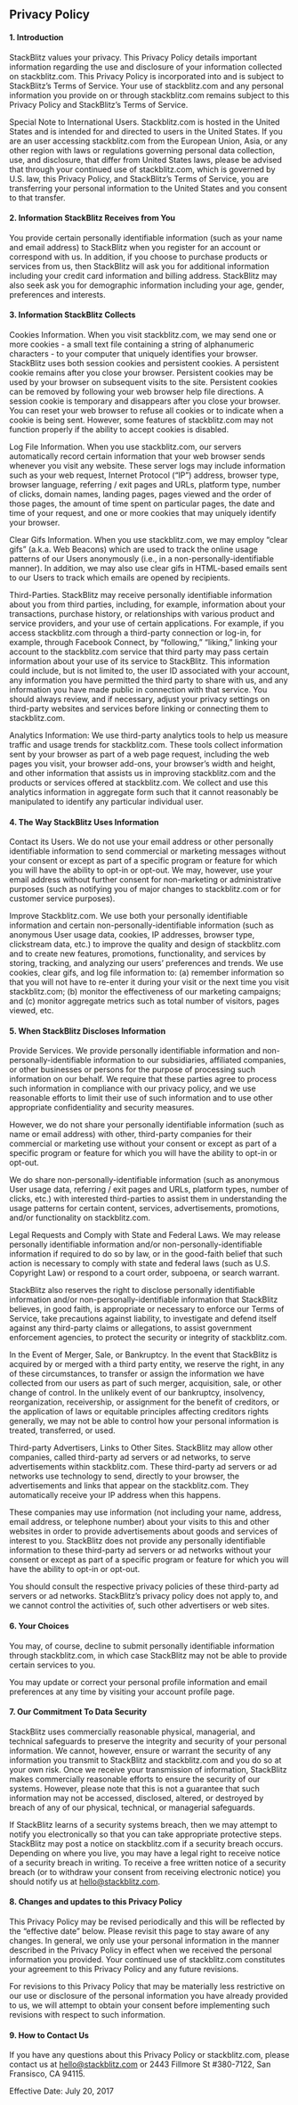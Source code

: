 Privacy Policy
--------------

#### 1\. Introduction

StackBlitz values your privacy. This Privacy Policy details important information regarding the use and disclosure of your information collected on stackblitz.com. This Privacy Policy is incorporated into and is subject to StackBlitz’s Terms of Service. Your use of stackblitz.com and any personal information you provide on or through stackblitz.com remains subject to this Privacy Policy and StackBlitz’s Terms of Service.

Special Note to International Users. Stackblitz.com is hosted in the United States and is intended for and directed to users in the United States. If you are an user accessing stackblitz.com from the European Union, Asia, or any other region with laws or regulations governing personal data collection, use, and disclosure, that differ from United States laws, please be advised that through your continued use of stackblitz.com, which is governed by U.S. law, this Privacy Policy, and StackBlitz’s Terms of Service, you are transferring your personal information to the United States and you consent to that transfer.

#### 2\. Information StackBlitz Receives from You

You provide certain personally identifiable information (such as your name and email address) to StackBlitz when you register for an account or correspond with us. In addition, if you choose to purchase products or services from us, then StackBlitz will ask you for additional information including your credit card information and billing address. StackBlitz may also seek ask you for demographic information including your age, gender, preferences and interests.

#### 3\. Information StackBlitz Collects

Cookies Information. When you visit stackblitz.com, we may send one or more cookies - a small text file containing a string of alphanumeric characters - to your computer that uniquely identifies your browser. StackBlitz uses both session cookies and persistent cookies. A persistent cookie remains after you close your browser. Persistent cookies may be used by your browser on subsequent visits to the site. Persistent cookies can be removed by following your web browser help file directions. A session cookie is temporary and disappears after you close your browser. You can reset your web browser to refuse all cookies or to indicate when a cookie is being sent. However, some features of stackblitz.com may not function properly if the ability to accept cookies is disabled.

Log File Information. When you use stackblitz.com, our servers automatically record certain information that your web browser sends whenever you visit any website. These server logs may include information such as your web request, Internet Protocol (“IP”) address, browser type, browser language, referring / exit pages and URLs, platform type, number of clicks, domain names, landing pages, pages viewed and the order of those pages, the amount of time spent on particular pages, the date and time of your request, and one or more cookies that may uniquely identify your browser.

Clear Gifs Information. When you use stackblitz.com, we may employ “clear gifs” (a.k.a. Web Beacons) which are used to track the online usage patterns of our Users anonymously (i.e., in a non-personally-identifiable manner). In addition, we may also use clear gifs in HTML-based emails sent to our Users to track which emails are opened by recipients.

Third-Parties. StackBlitz may receive personally identifiable information about you from third parties, including, for example, information about your transactions, purchase history, or relationships with various product and service providers, and your use of certain applications. For example, if you access stackblitz.com through a third-party connection or log-in, for example, through Facebook Connect, by “following,” “liking,” linking your account to the stackblitz.com service that third party may pass certain information about your use of its service to StackBlitz. This information could include, but is not limited to, the user ID associated with your account, any information you have permitted the third party to share with us, and any information you have made public in connection with that service. You should always review, and if necessary, adjust your privacy settings on third-party websites and services before linking or connecting them to stackblitz.com.

Analytics Information: We use third-party analytics tools to help us measure traffic and usage trends for stackblitz.com. These tools collect information sent by your browser as part of a web page request, including the web pages you visit, your browser add-ons, your browser’s width and height, and other information that assists us in improving stackblitz.com and the products or services offered at stackblitz.com. We collect and use this analytics information in aggregate form such that it cannot reasonably be manipulated to identify any particular individual user.

#### 4\. The Way StackBlitz Uses Information

Contact its Users. We do not use your email address or other personally identifiable information to send commercial or marketing messages without your consent or except as part of a specific program or feature for which you will have the ability to opt-in or opt-out. We may, however, use your email address without further consent for non-marketing or administrative purposes (such as notifying you of major changes to stackblitz.com or for customer service purposes).

Improve Stackblitz.com. We use both your personally identifiable information and certain non-personally-identifiable information (such as anonymous User usage data, cookies, IP addresses, browser type, clickstream data, etc.) to improve the quality and design of stackblitz.com and to create new features, promotions, functionality, and services by storing, tracking, and analyzing our users’ preferences and trends. We use cookies, clear gifs, and log file information to: (a) remember information so that you will not have to re-enter it during your visit or the next time you visit stackblitz.com; (b) monitor the effectiveness of our marketing campaigns; and (c) monitor aggregate metrics such as total number of visitors, pages viewed, etc.

#### 5\. When StackBlitz Discloses Information

Provide Services. We provide personally identifiable information and non-personally-identifiable information to our subsidiaries, affiliated companies, or other businesses or persons for the purpose of processing such information on our behalf. We require that these parties agree to process such information in compliance with our privacy policy, and we use reasonable efforts to limit their use of such information and to use other appropriate confidentiality and security measures.

However, we do not share your personally identifiable information (such as name or email address) with other, third-party companies for their commercial or marketing use without your consent or except as part of a specific program or feature for which you will have the ability to opt-in or opt-out.

We do share non-personally-identifiable information (such as anonymous User usage data, referring / exit pages and URLs, platform types, number of clicks, etc.) with interested third-parties to assist them in understanding the usage patterns for certain content, services, advertisements, promotions, and/or functionality on stackblitz.com.

Legal Requests and Comply with State and Federal Laws. We may release personally identifiable information and/or non-personally-identifiable information if required to do so by law, or in the good-faith belief that such action is necessary to comply with state and federal laws (such as U.S. Copyright Law) or respond to a court order, subpoena, or search warrant.

StackBlitz also reserves the right to disclose personally identifiable information and/or non-personally-identifiable information that StackBlitz believes, in good faith, is appropriate or necessary to enforce our Terms of Service, take precautions against liability, to investigate and defend itself against any third-party claims or allegations, to assist government enforcement agencies, to protect the security or integrity of stackblitz.com.

In the Event of Merger, Sale, or Bankruptcy. In the event that StackBlitz is acquired by or merged with a third party entity, we reserve the right, in any of these circumstances, to transfer or assign the information we have collected from our users as part of such merger, acquisition, sale, or other change of control. In the unlikely event of our bankruptcy, insolvency, reorganization, receivership, or assignment for the benefit of creditors, or the application of laws or equitable principles affecting creditors rights generally, we may not be able to control how your personal information is treated, transferred, or used.

Third-party Advertisers, Links to Other Sites. StackBlitz may allow other companies, called third-party ad servers or ad networks, to serve advertisements within stackblitz.com. These third-party ad servers or ad networks use technology to send, directly to your browser, the advertisements and links that appear on the stackblitz.com. They automatically receive your IP address when this happens.

These companies may use information (not including your name, address, email address, or telephone number) about your visits to this and other websites in order to provide advertisements about goods and services of interest to you. StackBlitz does not provide any personally identifiable information to these third-party ad servers or ad networks without your consent or except as part of a specific program or feature for which you will have the ability to opt-in or opt-out.

You should consult the respective privacy policies of these third-party ad servers or ad networks. StackBlitz’s privacy policy does not apply to, and we cannot control the activities of, such other advertisers or web sites.

#### 6\. Your Choices

You may, of course, decline to submit personally identifiable information through stackblitz.com, in which case StackBlitz may not be able to provide certain services to you.

You may update or correct your personal profile information and email preferences at any time by visiting your account profile page.

#### 7\. Our Commitment To Data Security

StackBlitz uses commercially reasonable physical, managerial, and technical safeguards to preserve the integrity and security of your personal information. We cannot, however, ensure or warrant the security of any information you transmit to StackBlitz and stackblitz.com and you do so at your own risk. Once we receive your transmission of information, StackBlitz makes commercially reasonable efforts to ensure the security of our systems. However, please note that this is not a guarantee that such information may not be accessed, disclosed, altered, or destroyed by breach of any of our physical, technical, or managerial safeguards.

If StackBlitz learns of a security systems breach, then we may attempt to notify you electronically so that you can take appropriate protective steps. StackBlitz may post a notice on stackblitz.com if a security breach occurs. Depending on where you live, you may have a legal right to receive notice of a security breach in writing. To receive a free written notice of a security breach (or to withdraw your consent from receiving electronic notice) you should notify us at [](mailto:hello@stackblitz.com)[hello@stackblitz.com](mailto:hello@stackblitz.com).

#### 8\. Changes and updates to this Privacy Policy

This Privacy Policy may be revised periodically and this will be reflected by the “effective date” below. Please revisit this page to stay aware of any changes. In general, we only use your personal information in the manner described in the Privacy Policy in effect when we received the personal information you provided. Your continued use of stackblitz.com constitutes your agreement to this Privacy Policy and any future revisions.

For revisions to this Privacy Policy that may be materially less restrictive on our use or disclosure of the personal information you have already provided to us, we will attempt to obtain your consent before implementing such revisions with respect to such information.

#### 9\. How to Contact Us

If you have any questions about this Privacy Policy or stackblitz.com, please contact us at [](mailto:hello@stackblitz.com)[hello@stackblitz.com](mailto:hello@stackblitz.com) or 2443 Fillmore St #380-7122, San Fransisco, CA 94115.

Effective Date: July 20, 2017